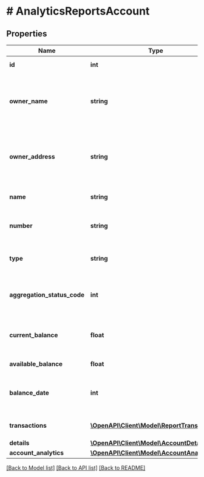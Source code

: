 # # AnalyticsReportsAccount

## Properties

Name | Type | Description | Notes
------------ | ------------- | ------------- | -------------
**id** | **int** | The ID of the account |
**owner_name** | **string** | The name(s) of the account owner(s), retrieved from the institution. | [optional]
**owner_address** | **string** | The mailing address of the account owner, retrieved from the institution. | [optional]
**name** | **string** | The account name from the institution |
**number** | **string** | The account number from the institution (obfuscated) |
**type** | **string** | One of the values from account types |
**aggregation_status_code** | **int** | The status of the most recent aggregation attempt | [optional]
**current_balance** | **float** | The cleared balance of the account as-of &#x60;balanceDate&#x60; | [optional]
**available_balance** | **float** | Available balance | [optional]
**balance_date** | **int** | A timestamp showing when the &#x60;balance&#x60; was captured | [optional]
**transactions** | [**\OpenAPI\Client\Model\ReportTransaction[]**](ReportTransaction.md) | a list of transaction records |
**details** | [**\OpenAPI\Client\Model\AccountDetails**](AccountDetails.md) |  | [optional]
**account_analytics** | [**\OpenAPI\Client\Model\AccountAnalytics**](AccountAnalytics.md) |  | [optional]

[[Back to Model list]](../../README.md#models) [[Back to API list]](../../README.md#endpoints) [[Back to README]](../../README.md)
